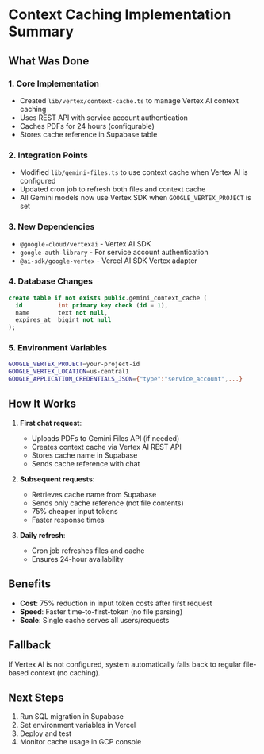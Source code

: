 # Context Caching Implementation Summary

## What Was Done

### 1. Core Implementation
- Created `lib/vertex/context-cache.ts` to manage Vertex AI context caching
- Uses REST API with service account authentication 
- Caches PDFs for 24 hours (configurable)
- Stores cache reference in Supabase table

### 2. Integration Points
- Modified `lib/gemini-files.ts` to use context cache when Vertex AI is configured
- Updated cron job to refresh both files and context cache
- All Gemini models now use Vertex SDK when `GOOGLE_VERTEX_PROJECT` is set

### 3. New Dependencies
- `@google-cloud/vertexai` - Vertex AI SDK
- `google-auth-library` - For service account authentication
- `@ai-sdk/google-vertex` - Vercel AI SDK Vertex adapter

### 4. Database Changes
```sql
create table if not exists public.gemini_context_cache (
  id          int primary key check (id = 1),
  name        text not null,
  expires_at  bigint not null
);
```

### 5. Environment Variables
```bash
GOOGLE_VERTEX_PROJECT=your-project-id
GOOGLE_VERTEX_LOCATION=us-central1
GOOGLE_APPLICATION_CREDENTIALS_JSON={"type":"service_account",...}
```

## How It Works

1. **First chat request**:
   - Uploads PDFs to Gemini Files API (if needed)
   - Creates context cache via Vertex AI REST API
   - Stores cache name in Supabase
   - Sends cache reference with chat

2. **Subsequent requests**:
   - Retrieves cache name from Supabase
   - Sends only cache reference (not file contents)
   - 75% cheaper input tokens
   - Faster response times

3. **Daily refresh**:
   - Cron job refreshes files and cache
   - Ensures 24-hour availability

## Benefits

- **Cost**: 75% reduction in input token costs after first request
- **Speed**: Faster time-to-first-token (no file parsing)
- **Scale**: Single cache serves all users/requests

## Fallback

If Vertex AI is not configured, system automatically falls back to regular file-based context (no caching).

## Next Steps

1. Run SQL migration in Supabase
2. Set environment variables in Vercel
3. Deploy and test
4. Monitor cache usage in GCP console 